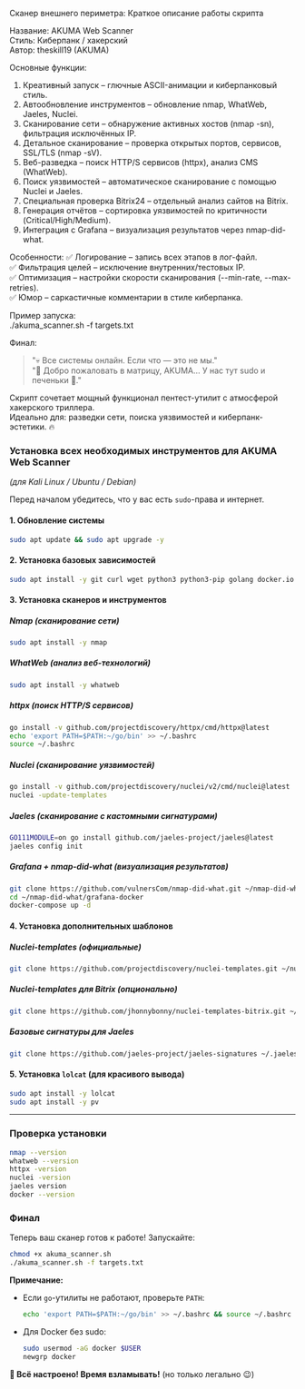 Сканер внешнего периметра: 
Краткое описание работы скрипта  

Название: AKUMA Web Scanner  
Стиль: Киберпанк / хакерский  
Автор: theskill19 (AKUMA)  

Основные функции:  
1. Креативный запуск – глючные ASCII-анимации и киберпанковый стиль.  
2. Автообновление инструментов – обновление nmap, WhatWeb, Jaeles, Nuclei.  
3. Сканирование сети – обнаружение активных хостов (nmap -sn), фильтрация исключённых IP.  
4. Детальное сканирование – проверка открытых портов, сервисов, SSL/TLS (nmap -sV).  
5. Веб-разведка – поиск HTTP/S сервисов (httpx), анализ CMS (WhatWeb).  
6. Поиск уязвимостей – автоматическое сканирование с помощью Nuclei и Jaeles.  
7. Специальная проверка Bitrix24 – отдельный анализ сайтов на Bitrix.  
8. Генерация отчётов – сортировка уязвимостей по критичности (Critical/High/Medium).  
9. Интеграция с Grafana – визуализация результатов через nmap-did-what.  

Особенности:
✅ Логирование – запись всех этапов в лог-файл.  
✅ Фильтрация целей – исключение внутренних/тестовых IP.  
✅ Оптимизация – настройки скорости сканирования (--min-rate, --max-retries).  
✅ Юмор – саркастичные комментарии в стиле киберпанка.  

Пример запуска:  
./akuma_scanner.sh -f targets.txt

Финал:  
> "💀 Все системы онлайн. Если что — это не мы."  
> "🧠 Добро пожаловать в матрицу, AKUMA... У нас тут sudo и печеньки 🍪."  

Скрипт сочетает мощный функционал пентест-утилит с атмосферой хакерского триллера.  
Идеально для: разведки сети, поиска уязвимостей и киберпанк-эстетики. 🔥


### **Установка всех необходимых инструментов для AKUMA Web Scanner**  
*(для Kali Linux / Ubuntu / Debian)*  

Перед началом убедитесь, что у вас есть `sudo`-права и интернет.  

#### **1. Обновление системы**  
```bash
sudo apt update && sudo apt upgrade -y
```

#### **2. Установка базовых зависимостей**  
```bash
sudo apt install -y git curl wget python3 python3-pip golang docker.io docker-compose jq
```

#### **3. Установка сканеров и инструментов**  

##### **Nmap** (сканирование сети)  
```bash
sudo apt install -y nmap
```

##### **WhatWeb** (анализ веб-технологий)  
```bash
sudo apt install -y whatweb
```

##### **httpx** (поиск HTTP/S сервисов)  
```bash
go install -v github.com/projectdiscovery/httpx/cmd/httpx@latest
echo 'export PATH=$PATH:~/go/bin' >> ~/.bashrc
source ~/.bashrc
```

##### **Nuclei** (сканирование уязвимостей)  
```bash
go install -v github.com/projectdiscovery/nuclei/v2/cmd/nuclei@latest
nuclei -update-templates
```

##### **Jaeles** (сканирование с кастомными сигнатурами)  
```bash
GO111MODULE=on go install github.com/jaeles-project/jaeles@latest
jaeles config init
```

##### **Grafana + nmap-did-what** (визуализация результатов)  
```bash
git clone https://github.com/vulnersCom/nmap-did-what.git ~/nmap-did-what
cd ~/nmap-did-what/grafana-docker
docker-compose up -d
```

#### **4. Установка дополнительных шаблонов**  

##### **Nuclei-templates (официальные)**  
```bash
git clone https://github.com/projectdiscovery/nuclei-templates.git ~/nuclei-templates
```

##### **Nuclei-templates для Bitrix (опционально)**  
```bash
git clone https://github.com/jhonnybonny/nuclei-templates-bitrix.git ~/nuclei-templates-bitrix
```

##### **Базовые сигнатуры для Jaeles**  
```bash
git clone https://github.com/jaeles-project/jaeles-signatures ~/.jaeles/base-signatures
```

#### **5. Установка `lolcat` (для красивого вывода)**  
```bash
sudo apt install -y lolcat
sudo apt install -y pv
```

---

### **Проверка установки**  
```bash
nmap --version
whatweb --version
httpx -version
nuclei -version
jaeles version
docker --version
```

### **Финал**  
Теперь ваш сканер готов к работе! Запускайте:  
```bash
chmod +x akuma_scanner.sh
./akuma_scanner.sh -f targets.txt
```

**Примечание:**  
- Если `go`-утилиты не работают, проверьте `PATH`:  
  ```bash
  echo 'export PATH=$PATH:~/go/bin' >> ~/.bashrc && source ~/.bashrc
  ```
- Для Docker без sudo:  
  ```bash
  sudo usermod -aG docker $USER
  newgrp docker
  ```

**🚀 Всё настроено! Время взламывать!** (но только легально 😉)
